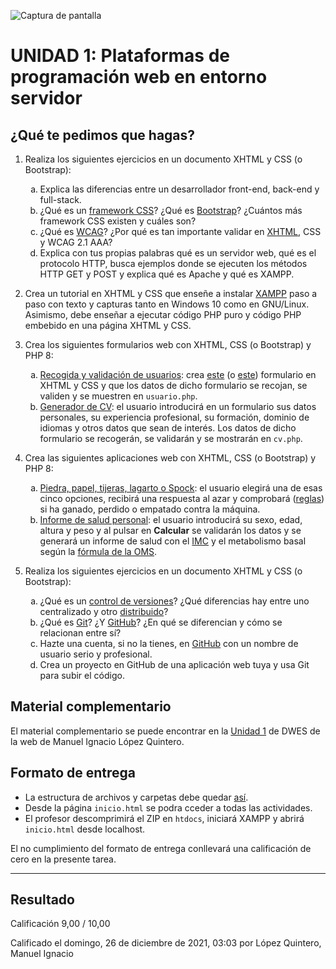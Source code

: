 ![Captura de pantalla](https://github.com/HenestrosaDev/2-daw/blob/main/Desarrollo%20web%20en%20entorno%20servidor/U1%20Plataformas%20de%20programaci%C3%B3n%20web%20en%20entorno%20servidor/Ejercicios/docs/screenshot.png)

# UNIDAD 1: Plataformas de programación web en entorno servidor

## ¿Qué te pedimos que hagas? 

1. Realiza los siguientes ejercicios en un documento XHTML y CSS (o Bootstrap): 

	<ol type="a">
		<li>Explica las diferencias entre un desarrollador front-end, back-end y full-stack.</li>
		<li>¿Qué es un <a href="https://en.wikipedia.org/wiki/CSS_framework">framework CSS</a>? ¿Qué es <a href="https://en.wikipedia.org/wiki/Bootstrap_(front-end_framework)">Bootstrap</a>? ¿Cuántos más framework CSS existen y cuáles son? </li>
		<li>¿Qué es <a href="https://en.wikipedia.org/wiki/Web_Content_Accessibility_Guidelines">WCAG</a>? ¿Por qué es tan importante validar en <a href="https://en.wikipedia.org/wiki/HTML5#XHTML_5_(XML-serialized_HTML_5)">XHTML</a>, CSS y WCAG 2.1 AAA?</li>
		<li>Explica con tus propias palabras qué es un servidor web, qué es el protocolo HTTP, busca ejemplos donde se ejecuten los métodos HTTP GET y POST y explica qué es Apache y qué es XAMPP. </li>
	</ol>

2. Crea un tutorial en XHTML y CSS que enseñe a instalar [XAMPP](https://www.apachefriends.org/es/index.html) paso a paso con texto y capturas tanto en Windows 10 como en GNU/Linux. Asimismo, debe enseñar a ejecutar código PHP puro y código PHP embebido en una página XHTML y CSS. 

3. Crea los siguientes formularios web con XHTML, CSS (o Bootstrap) y PHP 8: 

	<ol type="a">
		<li><u>Recogida y validación de usuarios</u>: crea <a href="https://milq.github.io/cursos/dwes/ud/1/formulario.png">este</a> (o <a href="https://milq.github.io/cursos/dwes/ud/1/form.png)">este</a>) formulario en XHTML y CSS y que los datos de dicho formulario se recojan, se validen y se muestren en <code>usuario.php</code>.</li>
		<li><u>Generador de CV</u>: el usuario introducirá en un formulario sus datos personales, su experiencia profesional, su formación, dominio de idiomas y otros datos que sean de interés. Los datos de dicho formulario se recogerán, se validarán y se mostrarán en <code>cv.php</code>.</li>
	</ol>

4. Crea las siguientes aplicaciones web con XHTML, CSS (o Bootstrap) y PHP 8: 

	<ol type="a">
		<li><u>Piedra, papel, tijeras, lagarto o Spock</u>: el usuario elegirá una de esas cinco opciones, recibirá una respuesta al azar y comprobará (<a href="https://milq.github.io/cursos/dwes/ud/1/piedra_papel_tijeras_lagarto_spock.png">reglas</a>) si ha ganado, perdido o empatado contra la máquina.</li>
		<li><u>Informe de salud personal</u>: el usuario introducirá su sexo, edad, altura y peso y al pulsar en <strong>Calcular</strong> se validarán los datos y se generará un informe de salud con el <a href="https://es.wikipedia.org/wiki/%C3%8Dndice_de_masa_corporal">IMC</a> y el metabolismo basal según la <a href="https://es.wikipedia.org/wiki/Metabolismo_basal#C%C3%A1lculo_de_calor%C3%ADas_necesarias">fórmula de la OMS</a>.</li>
	</ol>

5. Realiza los siguientes ejercicios en un documento XHTML y CSS (o Bootstrap): 

	<ol type="a">
		<li>¿Qué es un <a href="https://en.wikipedia.org/wiki/Version_control">control de versiones</a>? ¿Qué diferencias hay entre uno centralizado y otro <a href="https://en.wikipedia.org/wiki/Distributed_version_control">distribuido</a>?</li>
		<li>¿Qué es <a href="https://en.wikipedia.org/wiki/Git">Git</a>? ¿Y <a href="https://en.wikipedia.org/wiki/GitHub">GitHub</a>? ¿En qué se diferencian y cómo se relacionan entre sí?</li>
		<li>Hazte una cuenta, si no la tienes, en <a href="https://github.com/">GitHub</a> con un nombre de usuario serio y profesional. </li>
		<li>Crea un proyecto en GitHub de una aplicación web tuya y usa Git para subir el código.</li>
	</ol>

## Material complementario 

El material complementario se puede encontrar en la [Unidad 1](https://milq.github.io/cursos/dwes/ud/1/) de DWES de la web de Manuel Ignacio López Quintero. 

## Formato de entrega

- La estructura de archivos y carpetas debe quedar [así](https://milq.github.io/cursos/dwes/ud/1/estructura.txt). 
- Desde la página `inicio.html` se podra cceder a todas las actividades. 
- El profesor descomprimirá el ZIP en `htdocs`, iniciará XAMPP y abrirá `inicio.html` desde localhost. 

El no cumplimiento del formato de entrega conllevará una calificación de cero en la presente tarea.

---

## Resultado

Calificación	9,00 / 10,00

Calificado el domingo, 26 de diciembre de 2021, 03:03 por López Quintero, Manuel Ignacio